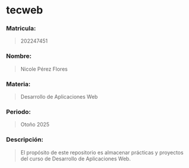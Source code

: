 # tecweb

### **Matricula:** ###

> 202247451

### **Nombre:** ###

> Nicole Pérez Flores

### **Materia:** ###

> Desarrollo de Aplicaciones Web

### **Periodo:** ###

> Otoño 2025

### **Descripción:**  ###

> El propósito de este repositorio es almacenar prácticas y proyectos del curso de Desarrollo de Aplicaciones Web.
